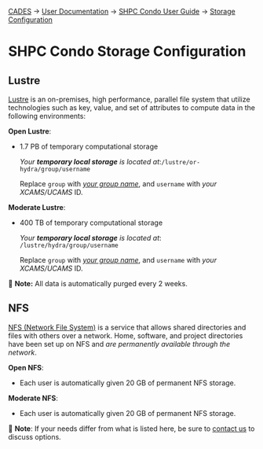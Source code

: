 [CADES](http://support.cades.ornl.gov/) → [User Documentation](../README.md) → [SHPC Condo User Guide](overview.md) → [Storage Configuration](storage.md)

# SHPC Condo Storage Configuration

## Lustre

[Lustre](http://wiki.lustre.org) is an on-premises, high performance, parallel file system that utilize technologies such as key, value, and set of attributes to compute data in the following environments:

**Open Lustre**:

- 1.7 PB of temporary computational storage

  _Your **temporary local storage** is located at_:`/lustre/or-hydra/group/username`

  Replace `group` with _[your group name](condos/how-to-use/request-access.md)_, and `username` with _your XCAMS/UCAMS_ ID.

**Moderate Lustre**:

- 400 TB of temporary computational storage

  _Your **temporary local storage** is located at_: `/lustre/hydra/group/username`

  Replace `group` with _[your group name](condos/how-to-use/request-access.md)_, and `username` with _your XCAMS/UCAMS_ ID.

📝 **Note:** All data is automatically purged every 2 weeks.

## NFS

[NFS (Network File System)](https://www.tldp.org/HOWTO/NFS-HOWTO/index.html) is a service that allows shared directories and files with others over a network. Home, software, and project directories have been set up on NFS and _are permanently available through the network_.

**Open NFS**:

- Each user is automatically given 20 GB of permanent NFS storage.

**Moderate NFS**:

- Each user is automatically given 20 GB of permanent NFS storage.

📝 **Note**: If your needs differ from what is listed here, be sure to [contact us](../../SUPPORT.md) to discuss options.
